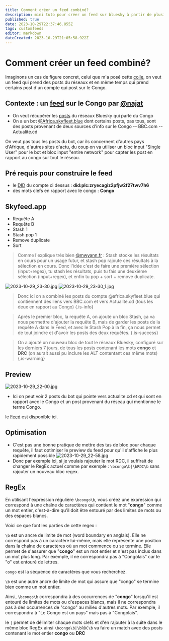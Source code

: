 ```yaml
---
title: Comment créer un feed combiné?
description: mini tuto pour créer un feed sur bluesky à partir de plusieurs sources
published: true
date: 2023-10-29T22:37:46.855Z
tags: customfeeds
editor: markdown
dateCreated: 2023-10-29T21:05:58.922Z
---
```


# Comment créer un feed combiné?

Imaginons un cas de figure concret, celui que m'a posé cette [colle](https://bsky.app/profile/najat.bsky.social/post/3kcw274tv3l2p), on veut un feed qui prend des posts du réseaux et en même temps qui prend certains post d'un compte qui post sur le Congo. 

## Contexte : un [feed](https://bsky.app/profile/did:plc:ykxvvec7hntiwmy4qk5g7kv5/feed/aaaehstriebno) sur le Congo par [@najat](https://bsky.app/profile/najat.bsky.social)

- On veut récupérer les [posts](https://bsky.app/search?q=congo) du réseaux Bluesky qui parle du Congo
- On a un bot [@Africa.skyfleet.blue](https://bsky.app/profile/did:plc:zryecagiz2pfjw2f27twv7h6) dont certains posts, pas tous, sont des posts provenant de deux sources d'info sur le Congo 
-- BBC.com
-- Actualite.cd

On veut pas tous les posts du bot, car ils concernent d'autres pays d'Afrique, d'autres sites d'actu, du coup on va utiliser un bloc input "Single User" pour le bot et bloc input "entire network" pour capter les post en rapport au congo sur tout le réseau.

## Pré requis pour construire le feed

- le [DID](https://rmdes.github.io/) du compte ci dessus :  **did:plc:zryecagiz2pfjw2f27twv7h6**
- des mots clefs en rapport avec le congo : **Congo** 

## Skyfeed.app


- Requête A
- Requête B
- Stash 1
- Stash pop 1
- Remove duplicate
- Sort

> Comme l'explique très bien [@mwyann.fr](https://bsky.app/profile/mwyann.fr/post/3kcw3c7bpt32i) : 
Stash stocke les résultats en cours pour un usage futur, et stash pop rajoute ces résultats à la sélection en cours. Donc l'idée c'est de faire une première sélection (input+regex), tu stash les résultats, puis tu fais une deuxième sélection (input+regex), et enfin tu pop + sort + remove duplicate.


![2023-10-29_23-30.jpg](/captures/2023-10-29_23-30.jpg)
![2023-10-29_23-30_1.jpg](/captures/2023-10-29_23-30_1.jpg)

> Donc ici on a combiné les posts du compte @africa.skyfleet.blue qui contiennent des liens vers BBC.com et vers Actualite.cd (tous les deux en rapport au Congo)
{.is-info}

> Après le premier bloc, la requête A, on ajoute un bloc Stash, ça va nous permettre d'ajouter la requête B, mais de garder les posts de la requête A dans le Feed, et avec le Stash Pop à la fin, ça nous permet de tout joindre et d'avoir les posts des deux requêtes.
{.is-success}

> On a ajouté un nouveau bloc de tout le réseaux Bluesky, configuré sur les derniers 7 jours, de tous les posts contenant les mots **congo** et **DRC** (on aurait aussi pu inclure les ALT contentant ces même mots) 
{.is-warning}

## Preview

![2023-10-29_22-00.jpg](/captures/2023-10-29_22-00.jpg)

- Ici on peut voir 2 posts du bot qui pointe vers actualite.cd et qui sont en rapport avec le Congo et un post provenant du réseau qui mentionne le terme Congo. 

le [Feed](https://bsky.app/profile/did:plc:ykxvvec7hntiwmy4qk5g7kv5/feed/aaaehstriebno) est disponible ici.


## Optimisation

- C'est pas une bonne pratique de mettre des tas de bloc pour chaque requête, il faut optimiser le preview du feed pour qu'il s'affiche le plus rapidement possible
![2023-10-29_22-58.jpg](/captures/2023-10-29_22-58.jpg)
- Donc par exemple ici, si je voulais rajouter le mot RDC, il suffirait de changer le RegEx actuel comme par exemple : `\bcongo\b|\bRDC\b` sans rajouter un nouveau bloc regex.

## RegEx

En utilisant l'expression régulière `\bcongo\b`, vous créez une expression qui correspond à une chaîne de caractères qui contient le mot "**congo**" comme un mot entier, c'est-à-dire qu'il doit être entouré par des limites de mots ou des espaces blancs.

Voici ce que font les parties de cette regex :

`\b` est un ancre de limite de mot (word boundary en anglais). Elle ne correspond pas à un caractère lui-même, mais elle représente une position dans la chaîne de caractères où un mot commence ou se termine. Elle permet de s'assurer que "**congo**" est un mot entier et n'est pas inclus dans un mot plus long. Par exemple, il ne correspondra pas à "Congolais" car le "o" est entouré de lettres.

  `congo` est la séquence de caractères que vous recherchez.

`\b` est une autre ancre de limite de mot qui assure que "congo" se termine bien comme un mot entier.

Ainsi, `\bcongo\b` correspondra à des occurrences de "**congo**" lorsqu'il est entouré de limites de mots ou d'espaces blancs, mais il ne correspondra pas à des occurrences de "congo" au milieu d'autres mots. Par exemple, il correspondra à "Le Congo est un pays" mais pas à "Congolais".

le `|` permet de délimiter chaque mots clefs et d'en rajouter à la suite dans le même bloc RegEx
ainsi `\bcongo\b|\bRDC\b` va faire un match avec des posts contenant le mot entier **congo** ou **DRC**